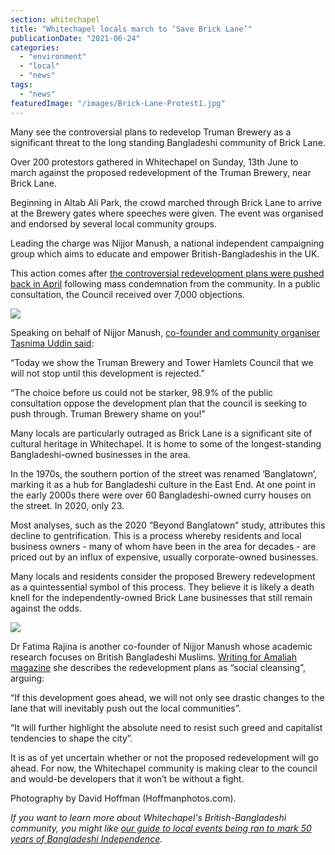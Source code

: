 ```yaml
---
section: whitechapel
title: "Whitechapel locals march to ‘Save Brick Lane’"
publicationDate: "2021-06-24"
categories: 
  - "environment"
  - "local"
  - "news"
tags: 
  - "news"
featuredImage: "/images/Brick-Lane-Protest1.jpg"
---
```


Many see the controversial plans to redevelop Truman Brewery as a significant threat to the long standing Bangladeshi community of Brick Lane.

Over 200 protestors gathered in Whitechapel on Sunday, 13th June to march against the proposed redevelopment of the Truman Brewery, near Brick Lane.

Beginning in Altab Ali Park, the crowd marched through Brick Lane to arrive at the Brewery gates where speeches were given. The event was organised and endorsed by several local community groups.

Leading the charge was Nijjor Manush, a national independent campaigning group which aims to educate and empower British-Bangladeshis in the UK.

This action comes after [the controversial redevelopment plans were pushed back in April](https://www.eastlondonadvertiser.co.uk/news/local-council/decision-on-old-truman-brewery-site-future-deferred-7929394) following mass condemnation from the community. In a public consultation, the Council received over 7,000 objections.

![](/images/Brick-Lane-Protest3-1024x683.jpg)

Speaking on behalf of Nijjor Manush, [co-founder and community organiser Tasnima Uddin said](https://spitalfieldslife.com/2021/06/14/the-save-brick-lane-march/):

“Today we show the Truman Brewery and Tower Hamlets Council that we will not stop until this development is rejected.”

“The choice before us could not be starker, 98.9% of the public consultation oppose the development plan that the council is seeking to push through. Truman Brewery shame on you!”

Many locals are particularly outraged as Brick Lane is a significant site of cultural heritage in Whitechapel. It is home to some of the longest-standing Bangladeshi-owned businesses in the area.

In the 1970s, the southern portion of the street was renamed ‘Banglatown’, marking it as a hub for Bangladeshi culture in the East End. At one point in the early 2000s there were over 60 Bangladeshi-owned curry houses on the street. In 2020, only 23.

Most analyses, such as the 2020 “Beyond Banglatown” study, attributes this decline to gentrification. This is a process whereby residents and local business owners - many of whom have been in the area for decades - are priced out by an influx of expensive, usually corporate-owned businesses.

Many locals and residents consider the proposed Brewery redevelopment as a quintessential symbol of this process. They believe it is likely a death knell for the independently-owned Brick Lane businesses that still remain against the odds.

![](/images/Brick-Lane-Protest4-1024x683.jpg)

Dr Fatima Rajina is another co-founder of Nijjor Manush whose academic research focuses on British Bangladeshi Muslims. [Writing for Amaliah magazine](https://www.amaliah.com/post/62488/save-brick-lane-campaign) she describes the redevelopment plans as “social cleansing”, arguing:

“If this development goes ahead, we will not only see drastic changes to the lane that will inevitably push out the local communities”.

“It will further highlight the absolute need to resist such greed and capitalist tendencies to shape the city”.

It is as of yet uncertain whether or not the proposed redevelopment will go ahead. For now, the Whitechapel community is making clear to the council and would-be developers that it won’t be without a fight.

Photography by David Hoffman (Hoffmanphotos.com).

_If you want to learn more about Whitechapel's British-Bangladeshi community, you might like [our guide to local events being ran to mark 50 years of Bangladeshi Independence](https://whitechapellondon.co.uk/whitechapel-bangladesh-independence-50-years/)._
